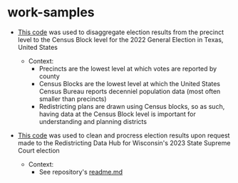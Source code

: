 # work-samples


- [This code](https://github.com/nonpartisan-redistricting-datahub/election-disag/blob/main/tx_2022/tx_2022_disag.ipynb) was used to disaggregate election results from the precinct level to the Census Block level for the 2022 General Election in Texas, United States
  - Context:
    - Precincts are the lowest level at which votes are reported by county
    - Census Blocks are the lowest level at which the United States Census Bureau reports decenniel population data (most often smaller than precincts)
    - Redistricting plans are drawn using Census blocks, so as such, having data at the Census Block level is important for understanding and planning districts
   
- [This code](https://github.com/nonpartisan-redistricting-datahub/Processing-Requests/blob/wi_ssc_2023/Wisconsin_SSC_Election_Results/er_processing.ipynb) was used to clean and procress election results upon request made to the Redistricting Data Hub for Wisconsin's 2023 State Supreme Court election
  - Context:
    - See repository's [readme.md](https://github.com/nonpartisan-redistricting-datahub/Processing-Requests/tree/wi_ssc_2023/Wisconsin_SSC_Election_Results)
